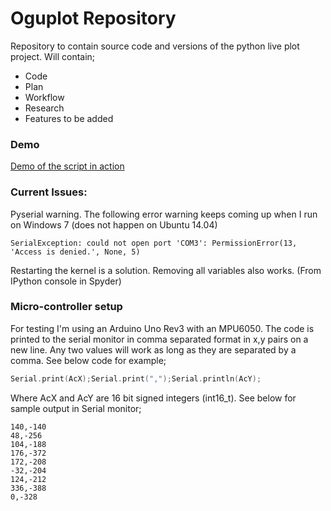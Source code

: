 __Oguplot Repository__
=====================================

Repository to contain source code and versions of the python
live plot project. Will contain;

* Code
* Plan
* Workflow
* Research
* Features to be added
### Demo

[Demo of the script in action](https://www.youtube.com/watch?v=c8xMLtfUHTE)

### Current Issues:

Pyserial warning. The following error warning keeps coming up when I run on Windows 7 (does not happen on Ubuntu 14.04)
```
SerialException: could not open port 'COM3': PermissionError(13, 'Access is denied.', None, 5)
```
Restarting the kernel is a solution. Removing all variables also works. (From IPython console in Spyder)

### Micro-controller setup

For testing I'm using an Arduino Uno Rev3 with an MPU6050. The code is printed to the serial monitor in comma separated format in x,y pairs on a new line. Any two values will work as long as they are separated by a comma. See below code for example;

```c++
Serial.print(AcX);Serial.print(",");Serial.println(AcY);
```
Where AcX and AcY are 16 bit signed integers (int16_t). See below for sample output in Serial monitor;

```
140,-140
48,-256
104,-188
176,-372
172,-208
-32,-204
124,-212
336,-388
0,-328
```

